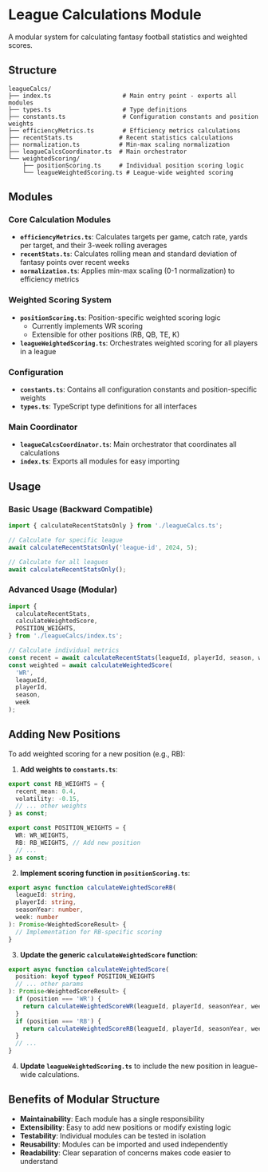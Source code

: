 # League Calculations Module

A modular system for calculating fantasy football statistics and weighted scores.

## Structure

```
leagueCalcs/
├── index.ts                    # Main entry point - exports all modules
├── types.ts                    # Type definitions
├── constants.ts                # Configuration constants and position weights
├── efficiencyMetrics.ts        # Efficiency metrics calculations
├── recentStats.ts             # Recent statistics calculations
├── normalization.ts           # Min-max scaling normalization
├── leagueCalcsCoordinator.ts  # Main orchestrator
└── weightedScoring/
    ├── positionScoring.ts     # Individual position scoring logic
    └── leagueWeightedScoring.ts # League-wide weighted scoring
```

## Modules

### Core Calculation Modules

- **`efficiencyMetrics.ts`**: Calculates targets per game, catch rate, yards per target, and their 3-week rolling averages
- **`recentStats.ts`**: Calculates rolling mean and standard deviation of fantasy points over recent weeks
- **`normalization.ts`**: Applies min-max scaling (0-1 normalization) to efficiency metrics

### Weighted Scoring System

- **`positionScoring.ts`**: Position-specific weighted scoring logic
  - Currently implements WR scoring
  - Extensible for other positions (RB, QB, TE, K)
- **`leagueWeightedScoring.ts`**: Orchestrates weighted scoring for all players in a league

### Configuration

- **`constants.ts`**: Contains all configuration constants and position-specific weights
- **`types.ts`**: TypeScript type definitions for all interfaces

### Main Coordinator

- **`leagueCalcsCoordinator.ts`**: Main orchestrator that coordinates all calculations
- **`index.ts`**: Exports all modules for easy importing

## Usage

### Basic Usage (Backward Compatible)

```typescript
import { calculateRecentStatsOnly } from './leagueCalcs.ts';

// Calculate for specific league
await calculateRecentStatsOnly('league-id', 2024, 5);

// Calculate for all leagues
await calculateRecentStatsOnly();
```

### Advanced Usage (Modular)

```typescript
import {
  calculateRecentStats,
  calculateWeightedScore,
  POSITION_WEIGHTS,
} from './leagueCalcs/index.ts';

// Calculate individual metrics
const recent = await calculateRecentStats(leagueId, playerId, season, week);
const weighted = await calculateWeightedScore(
  'WR',
  leagueId,
  playerId,
  season,
  week
);
```

## Adding New Positions

To add weighted scoring for a new position (e.g., RB):

1. **Add weights to `constants.ts`**:

```typescript
export const RB_WEIGHTS = {
  recent_mean: 0.4,
  volatility: -0.15,
  // ... other weights
} as const;

export const POSITION_WEIGHTS = {
  WR: WR_WEIGHTS,
  RB: RB_WEIGHTS, // Add new position
  // ...
} as const;
```

2. **Implement scoring function in `positionScoring.ts`**:

```typescript
export async function calculateWeightedScoreRB(
  leagueId: string,
  playerId: string,
  seasonYear: number,
  week: number
): Promise<WeightedScoreResult> {
  // Implementation for RB-specific scoring
}
```

3. **Update the generic `calculateWeightedScore` function**:

```typescript
export async function calculateWeightedScore(
  position: keyof typeof POSITION_WEIGHTS
  // ... other params
): Promise<WeightedScoreResult> {
  if (position === 'WR') {
    return calculateWeightedScoreWR(leagueId, playerId, seasonYear, week);
  }
  if (position === 'RB') {
    return calculateWeightedScoreRB(leagueId, playerId, seasonYear, week);
  }
  // ...
}
```

4. **Update `leagueWeightedScoring.ts`** to include the new position in league-wide calculations.

## Benefits of Modular Structure

- **Maintainability**: Each module has a single responsibility
- **Extensibility**: Easy to add new positions or modify existing logic
- **Testability**: Individual modules can be tested in isolation
- **Reusability**: Modules can be imported and used independently
- **Readability**: Clear separation of concerns makes code easier to understand
